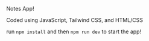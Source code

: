 Notes App! 

Coded using JavaScript, Tailwind CSS, and HTML/CSS

run `npm install` and then `npm run dev` to start the app! 
